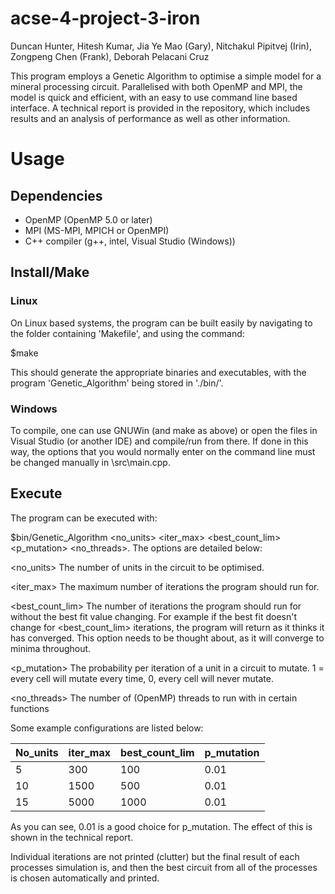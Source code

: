 # acse-4-project-3-iron

Duncan Hunter, Hitesh Kumar, Jia Ye Mao (Gary), Nitchakul Pipitvej (Irin), Zongpeng Chen (Frank), Deborah Pelacani Cruz

This program employs a Genetic Algorithm to optimise a simple model for a mineral processing circuit. Parallelised with both OpenMP and MPI, the model is quick and efficient, with an easy to use command line based interface. A technical report is provided in the repository, which includes results and an analysis of performance as well as other information.

# Usage
## Dependencies
 - OpenMP (OpenMP 5.0 or later)
 - MPI (MS-MPI, MPICH or OpenMPI)
 - C++ compiler (g++, intel, Visual Studio (Windows))
## Install/Make
### Linux
On Linux based systems, the program can be built easily by navigating to the folder containing 'Makefile', and using the command:

$make

This should generate the appropriate binaries and executables, with the program 'Genetic_Algorithm' being stored in './bin/'.

### Windows
To compile, one can use GNUWin (and make as above) or open the files in Visual Studio (or another IDE) and compile/run from there. If done in this way, the options that you would normally enter on the command line must be changed manually in \src\main.cpp.

## Execute

The program can be executed with:

$bin/Genetic_Algorithm <no_units> <iter_max> <best_count_lim> <p_mutation> <no_threads>. The options are detailed below:

 <no_units> The number of units in the circuit to be optimised.

 <iter_max> The maximum number of iterations the program should run for.
 
 <best_count_lim> The number of iterations the program should run for without the best fit value changing. For example if the best fit doesn't change for <best_count_lim> iterations, the program will return as it thinks it has converged. This option needs to be thought about, as it will converge to minima throughout.
 
 <p_mutation> The probability per iteration of a unit in a circuit to mutate. 1 = every cell will mutate every time, 0, every cell will never mutate.
 
 <no_threads> The number of (OpenMP) threads to run with in certain functions

Some example configurations are listed below:

 No_units | iter_max | best_count_lim | p_mutation
 --- | --- | --- | ---
 5 | 300 | 100 | 0.01
 10 | 1500 | 500 | 0.01
 15 | 5000 | 1000 | 0.01

As you can see, 0.01 is a good choice for p_mutation. The effect of this is shown in the technical report.

Individual iterations are not printed (clutter) but the final result of each processes simulation is, and then the best circuit from all of the processes is chosen automatically and printed. 


